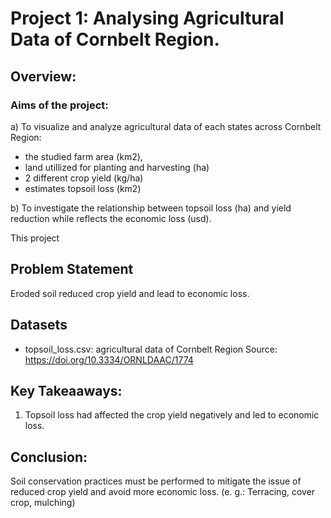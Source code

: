 # Project 1: Analysing Agricultural Data of Cornbelt Region.

## Overview:

### Aims of the project:
a) To visualize and analyze agricultural data of each states across Cornbelt Region:
- the studied farm area (km2), 
- land utillized for planting and harvesting (ha)
- 2 different crop yield (kg/ha)
- estimates topsoil loss (km2)

b) To investigate the relationship between topsoil loss (ha) and yield reduction while reflects the economic loss (usd).

This project

## Problem Statement
Eroded soil reduced crop yield and lead to economic loss.

## Datasets
- topsoil_loss.csv: agricultural data of Cornbelt Region
Source: https://doi.org/10.3334/ORNLDAAC/1774

## Key Takeaaways:
1. Topsoil loss had affected the crop yield negatively and led to economic loss.

## Conclusion:

Soil conservation practices must be performed to mitigate the issue of reduced crop yield and avoid more economic loss. 
(e. g.: Terracing, cover crop, mulching)



